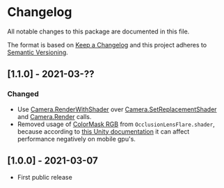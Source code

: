 # Changelog
All notable changes to this package are documented in this file.

The format is based on [Keep a Changelog](http://keepachangelog.com/en/1.0.0/)
and this project adheres to [Semantic Versioning](http://semver.org/spec/v2.0.0.html).
 
## [1.1.0] - 2021-03-??
### Changed
 - Use [Camera.RenderWithShader](https://docs.unity3d.com/ScriptReference/Camera.RenderWithShader.html) over 
 [Camera.SetReplacementShader](https://docs.unity3d.com/ScriptReference/Camera.ResetReplacementShader.html) and [Camera.Render](https://docs.unity3d.com/ScriptReference/Camera.Render.html) calls.
 - Removed usage of [ColorMask RGB](https://docs.unity3d.com/Manual/SL-Pass.html) from ```OcclusionLensFlare.shader```, because according to [this Unity documentation](https://docs.unity3d.com/Manual/SL-ShaderPerformance.html) it can affect performance negatively on mobile gpu's.
 
## [1.0.0] - 2021-03-07
 - First public release
